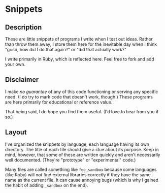 Snippets
========

Description
-----------

These are little snippets of programs I write when I test out ideas.  Rather than throw them away, I store them here for the inevitable day when I think "gosh, how did I do that again?" or "did that actually work?"

I write primarily in Ruby, which is reflected here.  Feel free to fork and add your own.

Disclaimer
----------

I make *no guarantee* of any of this code functioning or serving any specific need.  (I do try to mark code that doesn't work, though.)  These programs are here primarily for educational or reference value.

That being said, I do hope you find them useful.  (I'd love to hear from you if so.)

Layout
------

I've organized the snippets by language, each language having its own directory.  The title of each file should give a clue about its purpose.  Keep in mind, however, that some of these are written quickly and aren't necessarily well documented.  (They're "prototype" or "experimental" code.)

Many files are called something like `foo_sandbox` because some languages (like Ruby) will not find external libraries correctly if they have the same name as the current file.  It can cause annoying bugs (which is why I gained the habit of adding `_sandbox` on the end).


